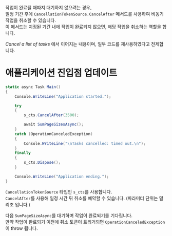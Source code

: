 작업이 완료될 때따지 대기하지 않으려는 경우,      
일정 기간 후에 `CancellationTokenSource.CancelAfter` 메서드를 사용하여 비동기 작업을 취소할 수 있습니다.    
이 메서드는 지정된 기간 내에 작업이 완료되지 않으면, 해당 작업을 취소하는 역할을 합니다.    

_Cancel a list of tasks_ 에서 이어지는 내용이며, 일부 코드를 재사용하였다고 전제합니다.     

# 애플리케이션 진입점 업데이트
```cs
static async Task Main()
{
    Console.WriteLine("Application started.");

    try
    {
        s_cts.CancelAfter(3500);

        await SumPageSizesAsync();
    }
    catch (OperationCanceledException)
    {
        Console.WriteLine("\nTasks cancelled: timed out.\n");
    }
    finally
    {
        s_cts.Dispose();
    }

    Console.WriteLine("Application ending.");
}
```
`CancellationTokenSource` 타입인 `s_cts`를 사용합니다.   
`CancelAfter`를 사용해 일정 시간 뒤 취소를 예약할 수 있습니다. (파라미터 단위는 밀리초 입니다.)

다음 `SumPageSizeAsync`를 대기하며 작업이 완료되기를 기다립니다.    
만약 작업이 완료되기 이전에 취소 토큰이 트리거되면 `OperationCanceledException`이 throw 됩니다.    
